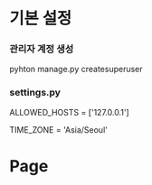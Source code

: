 # 기본 설정
### 관리자 계정 생성
pyhton manage.py createsuperuser

### settings.py
ALLOWED_HOSTS = ['127.0.0.1']

TIME_ZONE = 'Asia/Seoul'

# Page